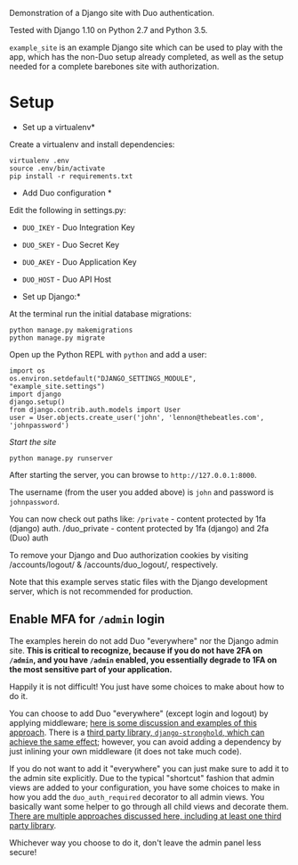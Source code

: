 Demonstration of a Django site with Duo authentication.

Tested with Django 1.10 on Python 2.7 and Python 3.5.

`example_site` is an example Django site which can be used to play with the
app, which has the non-Duo setup already completed, as well as the setup needed
for a complete barebones site with authorization. 

# Setup

* Set up a virtualenv*

Create a virtualenv and install dependencies:

```
virtualenv .env
source .env/bin/activate
pip install -r requirements.txt
```

* Add Duo configuration *

Edit the following in settings.py:

* `DUO_IKEY` - Duo Integration Key
* `DUO_SKEY` - Duo Secret Key
* `DUO_AKEY` - Duo Application Key
* `DUO_HOST` - Duo API Host

* Set up Django:*

At the terminal run the initial database migrations:

```
python manage.py makemigrations
python manage.py migrate
```

Open up the Python REPL with `python` and add a user:

```
import os
os.environ.setdefault("DJANGO_SETTINGS_MODULE", "example_site.settings")
import django
django.setup()
from django.contrib.auth.models import User
user = User.objects.create_user('john', 'lennon@thebeatles.com', 'johnpassword')
```


*Start the site*

    python manage.py runserver


After starting the server, you can browse to `http://127.0.0.1:8000`. 

The username (from the user you added above) is `john` and password is `johnpassword`.

You can now check out paths like:
`/private` - content protected by 1fa (django) auth. 
/duo_private - content protected by 1fa (django) and 2fa (Duo) auth

To remove your Django and Duo authorization cookies by
visiting /accounts/logout/ & /accounts/duo_logout/, respectively.

Note that this example serves static files with the Django development server,
which is not recommended for production.


## Enable MFA for `/admin` login

The examples herein do not add Duo "everywhere" nor the Django admin site. **This is critical to recognize, because if you do not have 2FA on `/admin`, and you have `/admin` enabled, you essentially degrade to 1FA on the most sensitive part of your application.**

Happily it is not difficult! You just have some choices to make about how to do it. 

You can choose to add Duo "everywhere" (except login and logout) by applying middleware; [here is some discussion and examples of this approach](https://stackoverflow.com/questions/2164069/best-way-to-make-djangos-login-required-the-default). There is a [third party library, `django-stronghold`, which can achieve the same effect](https://github.com/mgrouchy/django-stronghold); however, you can avoid adding a dependency by just inlining your own middleware (it does not take much code).

If you do not want to add it "everywhere" you can just make sure to add it to the admin site explicitly. Due to the typical "shortcut" fashion that admin views are added to your configuration, you have some choices to make in how you add the `duo_auth_required` decorator to all admin views. You basically want some helper to go through all child views and decorate them. [There are multiple approaches discussed here, including at least one third party library](https://stackoverflow.com/q/2307926/884640).

Whichever way you choose to do it, don't leave the admin panel less secure!
